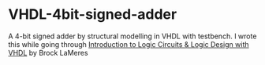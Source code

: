 # VHDL-4bit-signed-adder
<p>A 4-bit signed adder by structural modelling in VHDL with testbench. I wrote this while going through <a href="https://www.springer.com/gp/book/9783030124885">Introduction to Logic Circuits & Logic Design with VHDL</a> by Brock LaMeres</p>
